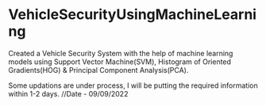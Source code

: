# VehicleSecurityUsingMachineLearning
Created a Vehicle Security System with the help of machine learning models using Support Vector Machine(SVM), Histogram of Oriented Gradients(HOG) & Principal Component Analysis(PCA).


Some updations are under process, I will be putting the required information within 1-2 days.
//Date - 09/09/2022

